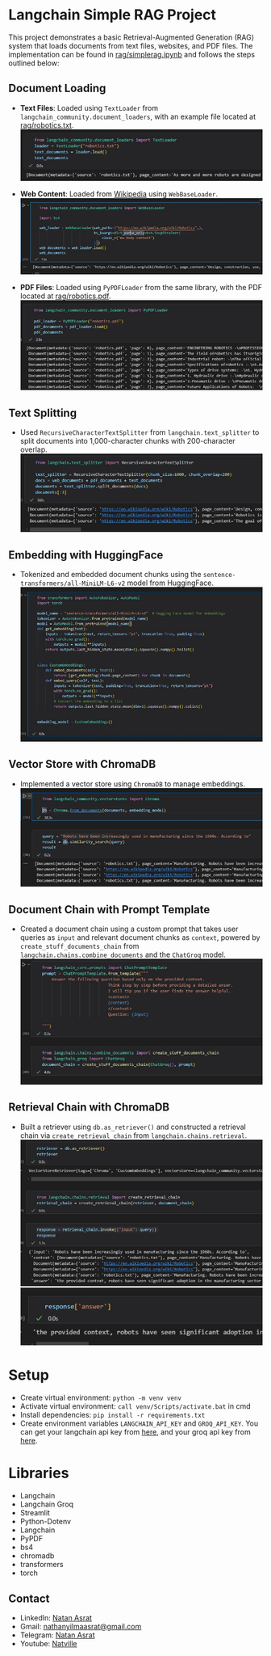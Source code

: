 # Langchain Simple RAG Project

This project demonstrates a basic Retrieval-Augmented Generation (RAG) system that loads documents from text files, websites, and PDF files. The implementation can be found in [rag/simplerag.ipynb](./rag/simplerag.ipynb) and follows the steps outlined below:

## Document Loading
- **Text Files**: Loaded using `TextLoader` from `langchain_community.document_loaders`, with an example file located at [rag/robotics.txt](./rag/robotics.txt).  
  ![text loader](./screenshots/text.JPG)
  
- **Web Content**: Loaded from [Wikipedia](https://en.wikipedia.org/wiki/Robotics) using `WebBaseLoader`.  
  ![web loader](./screenshots/wiki.JPG)
  
- **PDF Files**: Loaded using `PyPDFLoader` from the same library, with the PDF located at [rag/robotics.pdf](./rag/robotics.pdf).  
  ![pdf loader](./screenshots/pdf.JPG)

## Text Splitting
- Used `RecursiveCharacterTextSplitter` from `langchain.text_splitter` to split documents into 1,000-character chunks with 200-character overlap.  
  ![text splitter](./screenshots/split.JPG)

## Embedding with HuggingFace
- Tokenized and embedded document chunks using the `sentence-transformers/all-MiniLM-L6-v2` model from HuggingFace.  
  ![embeddings](./screenshots/embedding.JPG)

## Vector Store with ChromaDB
- Implemented a vector store using `ChromaDB` to manage embeddings.  
  ![vector store](./screenshots/vector.JPG)

## Document Chain with Prompt Template
- Created a document chain using a custom prompt that takes user queries as `input` and relevant document chunks as `context`, powered by `create_stuff_documents_chain` from `langchain.chains.combine_documents` and the `ChatGroq` model.  
  ![doc chain](./screenshots/doc_chain.JPG)

## Retrieval Chain with ChromaDB
- Built a retriever using `db.as_retriever()` and constructed a retrieval chain via `create_retrieval_chain` from `langchain.chains.retrieval`.  
  ![retrieval chain](./screenshots/retrieval_chain.JPG)
  ![answer](./screenshots/answer.JPG)


# Setup
- Create virtual environment:  `python -m venv venv`
- Activate virtual environment: `call venv/Scripts/activate.bat` in cmd
- Install dependencies: `pip install -r requirements.txt`
- Create environment variables `LANGCHAIN_API_KEY` and `GROQ_API_KEY`. You can get your langchain api key from [here](https://smith.langchain.com/), and your groq api key from [here](https://console.groq.com/keys).



# Libraries
- Langchain
- Langchain Groq
- Streamlit
- Python-Dotenv
- Langchain
- PyPDF
- bs4
- chromadb
- transformers
- torch


## Contact
 - LinkedIn: [Natan Asrat](https://linkedin.com/in/natan-asrat)
 - Gmail: nathanyilmaasrat@gmail.com
 - Telegram: [Natan Asrat](https://t.me/fail_your_way_to_success)
 - Youtube: [Natville](https://www.youtube.com/@natvilletutor)

